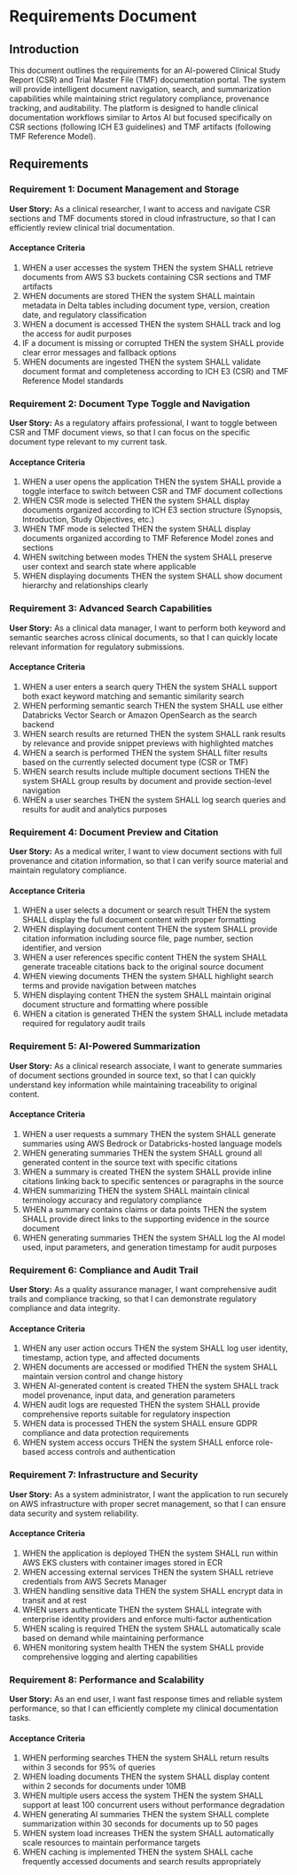# Requirements Document

## Introduction

This document outlines the requirements for an AI-powered Clinical Study Report (CSR) and Trial Master File (TMF) documentation portal. The system will provide intelligent document navigation, search, and summarization capabilities while maintaining strict regulatory compliance, provenance tracking, and auditability. The platform is designed to handle clinical documentation workflows similar to Artos AI but focused specifically on CSR sections (following ICH E3 guidelines) and TMF artifacts (following TMF Reference Model).

## Requirements

### Requirement 1: Document Management and Storage

**User Story:** As a clinical researcher, I want to access and navigate CSR sections and TMF documents stored in cloud infrastructure, so that I can efficiently review clinical trial documentation.

#### Acceptance Criteria

1. WHEN a user accesses the system THEN the system SHALL retrieve documents from AWS S3 buckets containing CSR sections and TMF artifacts
2. WHEN documents are stored THEN the system SHALL maintain metadata in Delta tables including document type, version, creation date, and regulatory classification
3. WHEN a document is accessed THEN the system SHALL track and log the access for audit purposes
4. IF a document is missing or corrupted THEN the system SHALL provide clear error messages and fallback options
5. WHEN documents are ingested THEN the system SHALL validate document format and completeness according to ICH E3 (CSR) and TMF Reference Model standards

### Requirement 2: Document Type Toggle and Navigation

**User Story:** As a regulatory affairs professional, I want to toggle between CSR and TMF document views, so that I can focus on the specific document type relevant to my current task.

#### Acceptance Criteria

1. WHEN a user opens the application THEN the system SHALL provide a toggle interface to switch between CSR and TMF document collections
2. WHEN CSR mode is selected THEN the system SHALL display documents organized according to ICH E3 section structure (Synopsis, Introduction, Study Objectives, etc.)
3. WHEN TMF mode is selected THEN the system SHALL display documents organized according to TMF Reference Model zones and sections
4. WHEN switching between modes THEN the system SHALL preserve user context and search state where applicable
5. WHEN displaying documents THEN the system SHALL show document hierarchy and relationships clearly

### Requirement 3: Advanced Search Capabilities

**User Story:** As a clinical data manager, I want to perform both keyword and semantic searches across clinical documents, so that I can quickly locate relevant information for regulatory submissions.

#### Acceptance Criteria

1. WHEN a user enters a search query THEN the system SHALL support both exact keyword matching and semantic similarity search
2. WHEN performing semantic search THEN the system SHALL use either Databricks Vector Search or Amazon OpenSearch as the search backend
3. WHEN search results are returned THEN the system SHALL rank results by relevance and provide snippet previews with highlighted matches
4. WHEN a search is performed THEN the system SHALL filter results based on the currently selected document type (CSR or TMF)
5. WHEN search results include multiple document sections THEN the system SHALL group results by document and provide section-level navigation
6. WHEN a user searches THEN the system SHALL log search queries and results for audit and analytics purposes

### Requirement 4: Document Preview and Citation

**User Story:** As a medical writer, I want to view document sections with full provenance and citation information, so that I can verify source material and maintain regulatory compliance.

#### Acceptance Criteria

1. WHEN a user selects a document or search result THEN the system SHALL display the full document content with proper formatting
2. WHEN displaying document content THEN the system SHALL provide citation information including source file, page number, section identifier, and version
3. WHEN a user references specific content THEN the system SHALL generate traceable citations back to the original source document
4. WHEN viewing documents THEN the system SHALL highlight search terms and provide navigation between matches
5. WHEN displaying content THEN the system SHALL maintain original document structure and formatting where possible
6. WHEN a citation is generated THEN the system SHALL include metadata required for regulatory audit trails

### Requirement 5: AI-Powered Summarization

**User Story:** As a clinical research associate, I want to generate summaries of document sections grounded in source text, so that I can quickly understand key information while maintaining traceability to original content.

#### Acceptance Criteria

1. WHEN a user requests a summary THEN the system SHALL generate summaries using AWS Bedrock or Databricks-hosted language models
2. WHEN generating summaries THEN the system SHALL ground all generated content in the source text with specific citations
3. WHEN a summary is created THEN the system SHALL provide inline citations linking back to specific sentences or paragraphs in the source
4. WHEN summarizing THEN the system SHALL maintain clinical terminology accuracy and regulatory compliance
5. WHEN a summary contains claims or data points THEN the system SHALL provide direct links to the supporting evidence in the source document
6. WHEN generating summaries THEN the system SHALL log the AI model used, input parameters, and generation timestamp for audit purposes

### Requirement 6: Compliance and Audit Trail

**User Story:** As a quality assurance manager, I want comprehensive audit trails and compliance tracking, so that I can demonstrate regulatory compliance and data integrity.

#### Acceptance Criteria

1. WHEN any user action occurs THEN the system SHALL log user identity, timestamp, action type, and affected documents
2. WHEN documents are accessed or modified THEN the system SHALL maintain version control and change history
3. WHEN AI-generated content is created THEN the system SHALL track model provenance, input data, and generation parameters
4. WHEN audit logs are requested THEN the system SHALL provide comprehensive reports suitable for regulatory inspection
5. WHEN data is processed THEN the system SHALL ensure GDPR compliance and data protection requirements
6. WHEN system access occurs THEN the system SHALL enforce role-based access controls and authentication

### Requirement 7: Infrastructure and Security

**User Story:** As a system administrator, I want the application to run securely on AWS infrastructure with proper secret management, so that I can ensure data security and system reliability.

#### Acceptance Criteria

1. WHEN the application is deployed THEN the system SHALL run within AWS EKS clusters with container images stored in ECR
2. WHEN accessing external services THEN the system SHALL retrieve credentials from AWS Secrets Manager
3. WHEN handling sensitive data THEN the system SHALL encrypt data in transit and at rest
4. WHEN users authenticate THEN the system SHALL integrate with enterprise identity providers and enforce multi-factor authentication
5. WHEN scaling is required THEN the system SHALL automatically scale based on demand while maintaining performance
6. WHEN monitoring system health THEN the system SHALL provide comprehensive logging and alerting capabilities

### Requirement 8: Performance and Scalability

**User Story:** As an end user, I want fast response times and reliable system performance, so that I can efficiently complete my clinical documentation tasks.

#### Acceptance Criteria

1. WHEN performing searches THEN the system SHALL return results within 3 seconds for 95% of queries
2. WHEN loading documents THEN the system SHALL display content within 2 seconds for documents under 10MB
3. WHEN multiple users access the system THEN the system SHALL support at least 100 concurrent users without performance degradation
4. WHEN generating AI summaries THEN the system SHALL complete summarization within 30 seconds for documents up to 50 pages
5. WHEN system load increases THEN the system SHALL automatically scale resources to maintain performance targets
6. WHEN caching is implemented THEN the system SHALL cache frequently accessed documents and search results appropriately